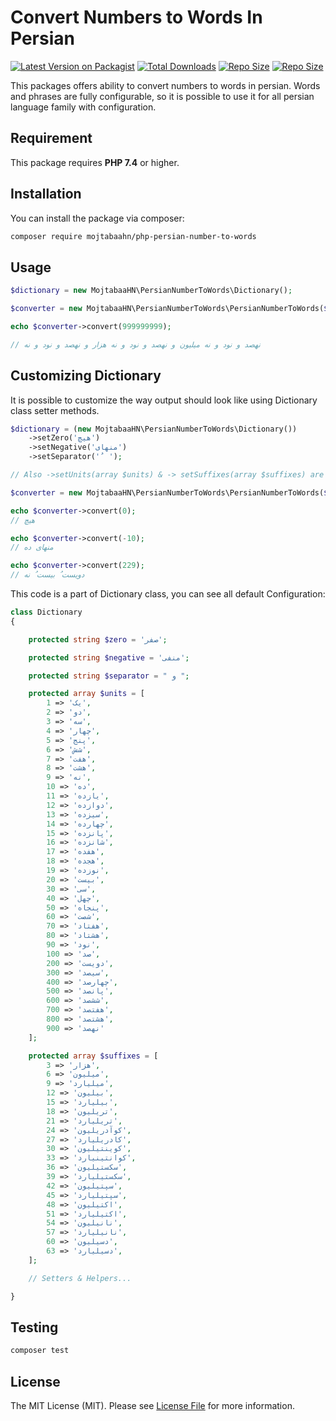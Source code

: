 # Convert Numbers to Words In Persian

[![Latest Version on Packagist](https://img.shields.io/packagist/v/mojtabaahn/php-persian-number-to-words.svg?style=flat-square)](https://packagist.org/packages/mojtabaahn/php-persian-number-to-words)
[![Total Downloads](https://img.shields.io/packagist/dt/mojtabaahn/php-persian-number-to-words?style=flat-square)](https://packagist.org/packages/mojtabaahn/php-persian-number-to-words)
[![Repo Size](https://img.shields.io/github/repo-size/mojtabaahn/php-persian-number-to-words?style=flat-square)](https://packagist.org/packages/mojtabaahn/php-persian-number-to-words)
[![Repo Size](https://img.shields.io/packagist/l/mojtabaahn/php-persian-number-to-words?style=flat-square)](https://packagist.org/packages/mojtabaahn/php-persian-number-to-words)

This packages offers ability to convert numbers to words in persian. Words and phrases are fully configurable, so it is possible to use it for all persian language family with configuration.

## Requirement

This package requires **PHP 7.4** or higher.

## Installation

You can install the package via composer:

```bash
composer require mojtabaahn/php-persian-number-to-words
```

## Usage

``` php
$dictionary = new MojtabaaHN\PersianNumberToWords\Dictionary();

$converter = new MojtabaaHN\PersianNumberToWords\PersianNumberToWords($dictionary);

echo $converter->convert(999999999);

// نهصد و نود و نه میلیون و نهصد و نود و نه هزار و نهصد و نود و نه
```
## Customizing Dictionary

It is possible to customize the way output should look like using Dictionary class setter methods.

``` php
$dictionary = (new MojtabaaHN\PersianNumberToWords\Dictionary())
    ->setZero('هیچ')
    ->setNegative('منهای')
    ->setSeparator(' ُ ');

// Also ->setUnits(array $units) & -> setSuffixes(array $suffixes) are availabe

$converter = new MojtabaaHN\PersianNumberToWords\PersianNumberToWords($dictionary);

echo $converter->convert(0);
// هیچ

echo $converter->convert(-10);
// منهای ده

echo $converter->convert(229);
// دویست ُ بیست ُ نه

```

This code is a part of Dictionary class, you can see all default Configuration:
```php
class Dictionary
{

    protected string $zero = 'صفر';

    protected string $negative = 'منفی';

    protected string $separator = " و ";

    protected array $units = [
        1 => 'یک',
        2 => 'دو',
        3 => 'سه',
        4 => 'چهار',
        5 => 'پنج',
        6 => 'شش',
        7 => 'هفت',
        8 => 'هشت',
        9 => 'نه',
        10 => 'ده',
        11 => 'یازده',
        12 => 'دوازده',
        13 => 'سیزده',
        14 => 'چهارده',
        15 => 'پانزده',
        16 => 'شانزده',
        17 => 'هفده',
        18 => 'هجده',
        19 => 'نوزده',
        20 => 'بیست',
        30 => 'سی',
        40 => 'چهل',
        50 => 'پنجاه',
        60 => 'شصت',
        70 => 'هفتاد',
        80 => 'هشتاد',
        90 => 'نود',
        100 => 'صد',
        200 => 'دویست',
        300 => 'سیصد',
        400 => 'چهارصد',
        500 => 'پانصد',
        600 => 'ششصد',
        700 => 'هفتصد',
        800 => 'هشتصد',
        900 => 'نهصد'
    ];

    protected array $suffixes = [
        3 => 'هزار',
        6 => 'میلیون',
        9 => 'میلیارد',
        12 => 'بیلیون',
        15 => 'بیلیارد',
        18 => 'تریلیون',
        21 => 'تریلیارد',
        24 => 'کوآدریلیون',
        27 => 'کادریلیارد',
        30 => 'کوینتیلیون',
        33 => 'کوانتینیارد',
        36 => 'سکستیلیون',
        39 => 'سکستیلیارد',
        42 => 'سپتیلیون',
        45 => 'سپتیلیارد',
        48 => 'اکتیلیون',
        51 => 'اکتیلیارد',
        54 => 'نانیلیون',
        57 => 'نانیلیارد',
        60 => 'دسیلیون',
        63 => 'دسیلیارد',
    ];

    // Setters & Helpers...

}
```

## Testing

``` bash
composer test
```

## License

The MIT License (MIT). Please see [License File](LICENSE.md) for more information.